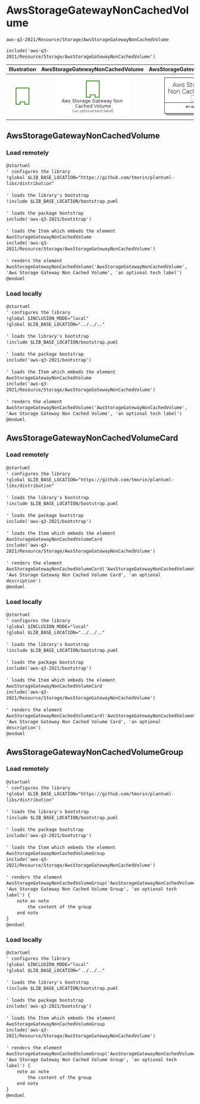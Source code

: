 # AwsStorageGatewayNonCachedVolume


```text
aws-q3-2021/Resource/Storage/AwsStorageGatewayNonCachedVolume
```

```text
include('aws-q3-2021/Resource/Storage/AwsStorageGatewayNonCachedVolume')
```



| Illustration | AwsStorageGatewayNonCachedVolume | AwsStorageGatewayNonCachedVolumeCard | AwsStorageGatewayNonCachedVolumeGroup |
| :---: | :---: | :---: | :---: |
| ![illustration for Illustration](../../../aws-q3-2021/Resource/Storage/AwsStorageGatewayNonCachedVolume.png) | ![illustration for AwsStorageGatewayNonCachedVolume](../../../aws-q3-2021/Resource/Storage/AwsStorageGatewayNonCachedVolume.Local.png) | ![illustration for AwsStorageGatewayNonCachedVolumeCard](../../../aws-q3-2021/Resource/Storage/AwsStorageGatewayNonCachedVolumeCard.Local.png) | ![illustration for AwsStorageGatewayNonCachedVolumeGroup](../../../aws-q3-2021/Resource/Storage/AwsStorageGatewayNonCachedVolumeGroup.Local.png) |




## AwsStorageGatewayNonCachedVolume

### Load remotely
```plantuml
@startuml
' configures the library
!global $LIB_BASE_LOCATION="https://github.com/tmorin/plantuml-libs/distribution"

' loads the library's bootstrap
!include $LIB_BASE_LOCATION/bootstrap.puml

' loads the package bootstrap
include('aws-q3-2021/bootstrap')

' loads the Item which embeds the element AwsStorageGatewayNonCachedVolume
include('aws-q3-2021/Resource/Storage/AwsStorageGatewayNonCachedVolume')

' renders the element
AwsStorageGatewayNonCachedVolume('AwsStorageGatewayNonCachedVolume', 'Aws Storage Gateway Non Cached Volume', 'an optional tech label')
@enduml
```

### Load locally
```plantuml
@startuml
' configures the library
!global $INCLUSION_MODE="local"
!global $LIB_BASE_LOCATION="../../.."

' loads the library's bootstrap
!include $LIB_BASE_LOCATION/bootstrap.puml

' loads the package bootstrap
include('aws-q3-2021/bootstrap')

' loads the Item which embeds the element AwsStorageGatewayNonCachedVolume
include('aws-q3-2021/Resource/Storage/AwsStorageGatewayNonCachedVolume')

' renders the element
AwsStorageGatewayNonCachedVolume('AwsStorageGatewayNonCachedVolume', 'Aws Storage Gateway Non Cached Volume', 'an optional tech label')
@enduml
```

## AwsStorageGatewayNonCachedVolumeCard

### Load remotely
```plantuml
@startuml
' configures the library
!global $LIB_BASE_LOCATION="https://github.com/tmorin/plantuml-libs/distribution"

' loads the library's bootstrap
!include $LIB_BASE_LOCATION/bootstrap.puml

' loads the package bootstrap
include('aws-q3-2021/bootstrap')

' loads the Item which embeds the element AwsStorageGatewayNonCachedVolumeCard
include('aws-q3-2021/Resource/Storage/AwsStorageGatewayNonCachedVolume')

' renders the element
AwsStorageGatewayNonCachedVolumeCard('AwsStorageGatewayNonCachedVolumeCard', 'Aws Storage Gateway Non Cached Volume Card', 'an optional description')
@enduml
```

### Load locally
```plantuml
@startuml
' configures the library
!global $INCLUSION_MODE="local"
!global $LIB_BASE_LOCATION="../../.."

' loads the library's bootstrap
!include $LIB_BASE_LOCATION/bootstrap.puml

' loads the package bootstrap
include('aws-q3-2021/bootstrap')

' loads the Item which embeds the element AwsStorageGatewayNonCachedVolumeCard
include('aws-q3-2021/Resource/Storage/AwsStorageGatewayNonCachedVolume')

' renders the element
AwsStorageGatewayNonCachedVolumeCard('AwsStorageGatewayNonCachedVolumeCard', 'Aws Storage Gateway Non Cached Volume Card', 'an optional description')
@enduml
```

## AwsStorageGatewayNonCachedVolumeGroup

### Load remotely
```plantuml
@startuml
' configures the library
!global $LIB_BASE_LOCATION="https://github.com/tmorin/plantuml-libs/distribution"

' loads the library's bootstrap
!include $LIB_BASE_LOCATION/bootstrap.puml

' loads the package bootstrap
include('aws-q3-2021/bootstrap')

' loads the Item which embeds the element AwsStorageGatewayNonCachedVolumeGroup
include('aws-q3-2021/Resource/Storage/AwsStorageGatewayNonCachedVolume')

' renders the element
AwsStorageGatewayNonCachedVolumeGroup('AwsStorageGatewayNonCachedVolumeGroup', 'Aws Storage Gateway Non Cached Volume Group', 'an optional tech label') {
    note as note
        the content of the group
    end note
}
@enduml
```

### Load locally
```plantuml
@startuml
' configures the library
!global $INCLUSION_MODE="local"
!global $LIB_BASE_LOCATION="../../.."

' loads the library's bootstrap
!include $LIB_BASE_LOCATION/bootstrap.puml

' loads the package bootstrap
include('aws-q3-2021/bootstrap')

' loads the Item which embeds the element AwsStorageGatewayNonCachedVolumeGroup
include('aws-q3-2021/Resource/Storage/AwsStorageGatewayNonCachedVolume')

' renders the element
AwsStorageGatewayNonCachedVolumeGroup('AwsStorageGatewayNonCachedVolumeGroup', 'Aws Storage Gateway Non Cached Volume Group', 'an optional tech label') {
    note as note
        the content of the group
    end note
}
@enduml
```

